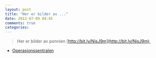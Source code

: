 ```yaml
---
layout: post
title: "Her er bilder av ..."
date: 2012-07-09 04:45
comments: true
categories: 
---
```

> Her er bilder av ponnien [http://bit.ly/NisJ9m](http://bit.ly/NisJ9m) 
- [Operasjonssentralen](http://twitter.com/oslopolitiops/status/222295328097964032)
